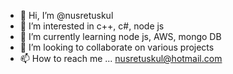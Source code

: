 - 👋 Hi, I’m @nusretuskul
- 👀 I’m interested in c++, c#, node js
- 🌱 I’m currently learning node js, AWS, mongo DB
- 💞️ I’m looking to collaborate on various projects
- 📫 How to reach me ... nusretuskul@hotmail.com

<!---
nusretuskul/nusretuskul is a ✨ special ✨ repository because its `README.md` (this file) appears on your GitHub profile.
You can click the Preview link to take a look at your changes.
--->
